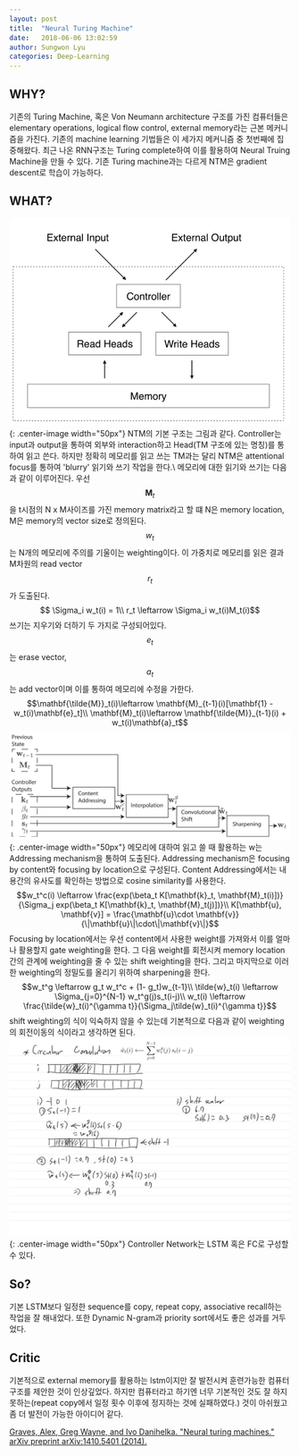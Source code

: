 ```yaml
---
layout: post
title:  "Neural Turing Machine"
date:   2018-06-06 13:02:59
author: Sungwon Lyu
categories: Deep-Learning
---
```


## WHY? 
기존의 Turing Machine, 혹은 Von Neumann architecture 구조를 가진 컴퓨터들은 elementary operations, logical flow control, external memory라는 근본 메커니즘을 가진다. 기존의 machine learning 기법들은 이 세가지 메커니즘 중 첫번째에 집중해왔다. 최근 나온 RNN구조는 Turing complete하여 이를 활용하여 Neural Truing Machine을 만들 수 있다. 기존 Turing machine과는 다르게 NTM은 gradient descent로 학습이 가능하다. 

## WHAT?
![image](/assets/images/ntm1.png){: .center-image width="50px"}
NTM의 기본 구조는 그림과 같다. Controller는 input과 output을 통하여 외부와 interaction하고 Head(TM 구조에 있는 명칭)를 통하여 읽고 쓴다. 하지만 정확히 메모리를 읽고 쓰는 TM과는 달리 NTM은 attentional focus를 통하여 'blurry' 읽기와 쓰기 작업을 한다.\\
메모리에 대한 읽기와 쓰기는 다음과 같이 이루어진다. 우선 $$\mathbf{M}_t$$을 t시점의 N x M사이즈를 가진 memory matrix라고 할 떄 N은 memory location, M은 memory의 vector size로 정의된다. $$w_t$$는 N개의 메모리에 주의를 기울이는 weighting이다. 이 가중치로 메모리를 읽은 결과 M차원의 read vector $$r_t$$가 도출된다.
$$ \Sigma_i w_t(i) = 1\\
r_t \leftarrow \Sigma_i w_t(i)M_t(i)$$
쓰기는 지우기와 더하기 두 가지로 구성되어있다. $$e_t$$는 erase vector, $$a_t$$는 add vector이며 이를 통하여 메모리에 수정을 가한다.
$$\mathbf{\tilde{M}}_t(i)\leftarrow \mathbf{M}_{t-1}(i)[\mathbf{1} - w_t(i)\mathbf{e}_t]\\
\mathbf{M}_t(i)\leftarrow \mathbf{\tilde{M}}_{t-1}(i) + w_t(i)\mathbf{a}_t$$
![image](/assets/images/ntm2.png){: .center-image width="50px"}
메모리에 대하여 읽고 쓸 때 활용하는 w는 Addressing mechanism을 통하여 도출된다. Addressing mechanism은 focusing by content와 focusing by location으로 구성된다. Content Addressing에서는 내용간의 유사도를 확인하는 방법으로 cosine similarity를 사용한다.
$$w_t^c(i) \leftarrow \frac{exp(\beta_t K[\mathbf{k}_t, \mathbf{M}_t(i)])}{\Sigma_j exp(\beta_t K[\mathbf{k}_t, \mathbf{M}_t(j)])}\\
K[\mathbf{u}, \mathbf{v}] = \frac{\mathbf{u}\cdot \mathbf{v}}{\|\mathbf{u}\|\cdot\|\mathbf{v}\|}$$
Focusing by location에서는 우선 content에서 사용한 weight를 가져와서 이를 얼마나 활용할지 gate weighting을 한다. 그 다음 weight를 회전시켜 memory location간의 관계에 weighting을 줄 수 있는 shift weighting을 한다. 그리고 마지막으로 이러한 weighting의 정밀도를 올리기 위하여 sharpening을 한다. 
$$w_t^g \leftarrow g_t w_t^c + (1- g_t)w_{t-1}\\
\tilde{w}_t(i) \leftarrow \Sigma_{j=0}^{N-1} w_t^g(j)s_t(i-j)\\
w_t(i) \leftarrow \frac{\tilde{w}_t(i)^{\gamma t}}{\Sigma_j\tilde{w}_t(i)^{\gamma t}}$$
shift weighting의 식이 익숙하지 않을 수 있는데 기본적으로 다음과 같이 weighting의 회전이동의 식이라고 생각하면 된다. 
![image](/assets/images/ntm3.png){: .center-image width="50px"}
Controller Network는 LSTM 혹은 FC로 구성할 수 있다. 

## So?
기본 LSTM보다 일정한 sequence를 copy, repeat copy, associative recall하는 작업을 잘 해내었다. 또한 Dynamic N-gram과 priority sort에서도 좋은 성과를 거두었다. 

## Critic
기본적으로 external memory를 활용하는 lstm이지만 잘 발전시켜 훈련가능한 컴퓨터 구조를 제안한 것이 인상깊었다. 하지만 컴퓨터라고 하기엔 너무 기본적인 것도 잘 하지 못하는(repeat copy에서 일정 횟수 이후에 정지하는 것에 실패하였다.) 것이 아쉬웠고 좀 더 발전이 가능한 아이디어 같다. 

[Graves, Alex, Greg Wayne, and Ivo Danihelka. "Neural turing machines." arXiv preprint arXiv:1410.5401 (2014).](https://arxiv.org/abs/1410.5401)